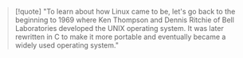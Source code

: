 > [!quote]
"To learn about how Linux came to be, let's go back to the beginning to 1969 where Ken Thompson and Dennis Ritchie of Bell Laboratories developed the UNIX operating system. It was later rewritten in C to make it more portable and eventually became a widely used operating system."